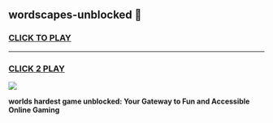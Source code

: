 
## wordscapes-unblocked 👋
<h3>
<a href="https://premium.freeplayer.one?title=wordscapes-unblocked&ref=14F">CLICK TO PLAY</a></h3>
<hr>

<h3>
<a href="https://premium.freeplayer.one?title=wordscapes-unblocked&ref=14F">CLICK 2 PLAY</a>
  
</h3>

<a href="https://premium.freeplayer.one?title=wordscapes-unblocked&ref=12F/"><img src="https://clearcache.store/games.png"></a>


**worlds hardest game unblocked: Your Gateway to Fun and Accessible Online Gaming**
